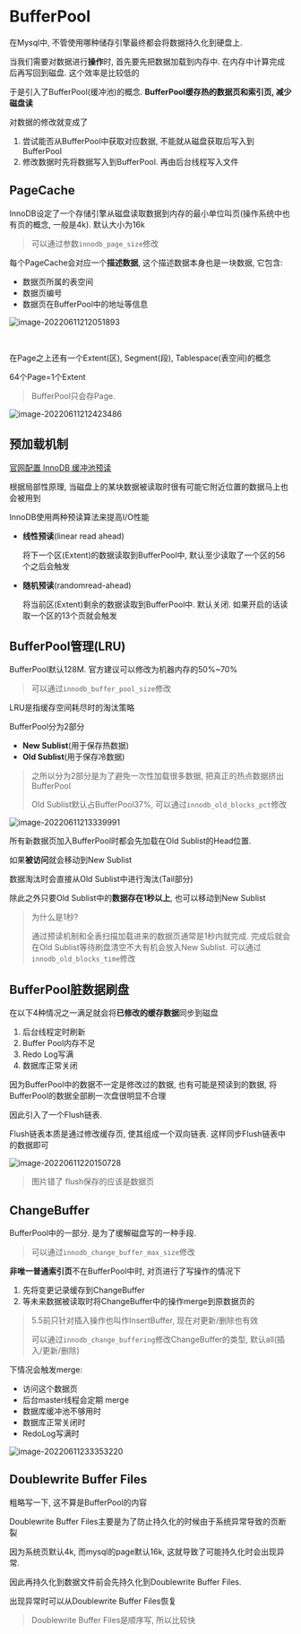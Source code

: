 # BufferPool

在Mysql中, 不管使用哪种储存引擎最终都会将数据持久化到硬盘上.

当我们需要对数据进行**操作**时, 首先要先把数据加载到内存中. 在内存中计算完成后再写回到磁盘. 这个效率是比较低的

于是引入了BufferPool(缓冲池)的概念. **BufferPool缓存热的数据页和索引页, 减少磁盘读**

对数据的修改就变成了

1. 尝试能否从BufferPool中获取对应数据, 不能就从磁盘获取后写入到BufferPool
2. 修改数据时先将数据写入到BufferPool. 再由后台线程写入文件



## PageCache

InnoDB设定了一个存储引擎从磁盘读取数据到内存的最小单位叫页(操作系统中也有页的概念, 一般是4k). 默认大小为16k

> 可以通过参数`innodb_page_size`修改

每个PageCache会对应一个**描述数据**, 这个描述数据本身也是一块数据, 它包含: 

* 数据页所属的表空间
* 数据页编号
* 数据页在BufferPool中的地址等信息

![image-20220611212051893](BufferPool.assets/image-20220611212051893.png)

​		

在Page之上还有一个Extent(区), Segment(段), Tablespace(表空间)的概念

64个Page=1个Extent

> BufferPool只会存Page. 

![image-20220611212423486](BufferPool.assets/image-20220611212423486.png)



## 预加载机制

[官网配置 InnoDB 缓冲池预读](https://dev.mysql.com/doc/refman/8.0/en/innodb-performance-read_ahead.html)

根据局部性原理, 当磁盘上的某块数据被读取时很有可能它附近位置的数据马上也会被用到

InnoDB使用两种预读算法来提高I/O性能

* **线性预读**(linear read ahead)

  将下一个区(Extent)的数据读取到BufferPool中, 默认至少读取了一个区的56个之后会触发

* **随机预读**(randomread-ahead)

  将当前区(Extent)剩余的数据读取到BufferPool中. 默认关闭. 如果开启的话读取一个区的13个页就会触发



## BufferPool管理(LRU)

BufferPool默认128M. 官方建议可以修改为机器内存的50%~70%

> 可以通过`innodb_buffer_pool_size`修改

LRU是指缓存空间耗尽时的淘汰策略

BufferPool分为2部分

* **New Sublist**(用于保存热数据)
* **Old Sublist**(用于保存冷数据)

> 之所以分为2部分是为了避免一次性加载很多数据, 把真正的热点数据挤出BufferPool
>
> Old Sublist默认占BufferPool37%, 可以通过`innodb_old_blocks_pct`修改

![image-20220611213339991](BufferPool.assets/image-20220611213339991.png)

所有新数据页加入BufferPool时都会先加载在Old Sublist的Head位置. 

如果**被访问**就会移动到New Sublist

数据淘汰时会直接从Old Sublist中进行淘汰(Tail部分)

除此之外只要Old Sublist中的**数据存在1秒以上**, 也可以移动到New Sublist

> 为什么是1秒? 
>
> 通过预读机制和全表扫描加载进来的数据页通常是1秒内就完成. 完成后就会在Old Sublist等待刷盘清空不大有机会放入New Sublist. 可以通过`innodb_old_blocks_time`修改





## BufferPool脏数据刷盘

在以下4种情况之一满足就会将**已修改的缓存数据**同步到磁盘

1. 后台线程定时刷新
2. Buffer Pool内存不足
3. Redo Log写满
4. 数据库正常关闭

因为BufferPool中的数据不一定是修改过的数据, 也有可能是预读到的数据, 将BufferPool的数据全部刷一次盘很明显不合理

因此引入了一个Flush链表.

Flush链表本质是通过修改缓存页, 使其组成一个双向链表. 这样同步Flush链表中的数据即可

![image-20220611220150728](BufferPool.assets/image-20220611220150728.png)

> 图片错了 flush保存的应该是数据页





## ChangeBuffer

BufferPool中的一部分. 是为了缓解磁盘写的一种手段. 

> 可以通过`innodb_change_buffer_max_size`修改

**非唯一普通索引页**不在BufferPool中时, 对页进行了写操作的情况下

1. 先将变更记录缓存到ChangeBuffer
2. 等未来数据被读取时将ChangeBuffer中的操作merge到原数据页的

> 5.5前只针对插入操作也叫作InsertBuffer, 现在对更新/删除也有效
>
> 可以通过`innodb_change_buffering`修改ChangeBuffer的类型, 默认all(插入/更新/删除)

下情况会触发merge:

- 访问这个数据页
- 后台master线程会定期 merge
- 数据库缓冲池不够用时
- 数据库正常关闭时
- RedoLog写满时

![image-20220611233353220](BufferPool.assets/image-20220611233353220.png)



## Doublewrite Buffer Files

粗略写一下, 这不算是BufferPool的内容

Doublewrite Buffer Files主要是为了防止持久化的时候由于系统异常导致的页断裂

因为系统页默认4k, 而mysql的page默认16k, 这就导致了可能持久化时会出现异常. 

因此再持久化到数据文件前会先持久化到Doublewrite Buffer Files. 

出现异常时可以从Doublewrite Buffer Files恢复

> Doublewrite Buffer Files是顺序写, 所以比较快


